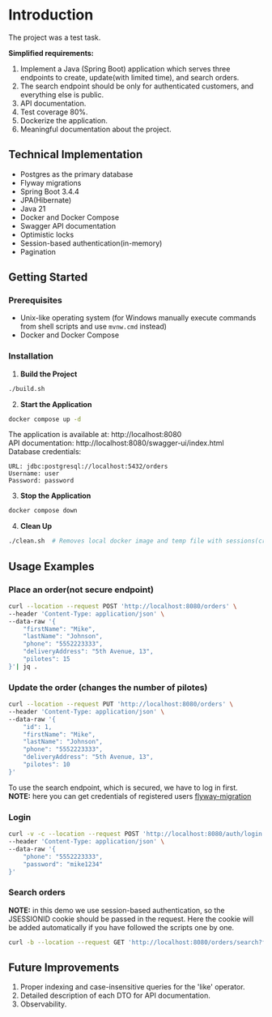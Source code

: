 # Introduction
The project was a test task.

**Simplified requirements:**
1. Implement a Java (Spring Boot) application which serves three endpoints to create, update(with limited time), and search orders.
2. The search endpoint should be only for authenticated customers, and everything else is public.
3. API documentation.
4. Test coverage 80%.
5. Dockerize the application.
6. Meaningful documentation about the project.

## Technical Implementation
- Postgres as the primary database
- Flyway migrations
- Spring Boot 3.4.4
- JPA(Hibernate)
- Java 21
- Docker and Docker Compose
- Swagger API documentation
- Optimistic locks
- Session-based authentication(in-memory)
- Pagination

## Getting Started

### Prerequisites
- Unix-like operating system (for Windows manually execute commands from shell scripts and use `mvnw.cmd` instead)
- Docker and Docker Compose

### Installation

1. **Build the Project**
```bash
./build.sh
```

2. **Start the Application**
```bash
docker compose up -d
```

The application is available at: http://localhost:8080  
API documentation: http://localhost:8080/swagger-ui/index.html  
Database credentials:
```
URL: jdbc:postgresql://localhost:5432/orders
Username: user
Password: password
```

3. **Stop the Application**
```bash
docker compose down
```

4. **Clean Up**
```bash
./clean.sh  # Removes local docker image and temp file with sessions(created by curl)
```

## Usage Examples

### Place an order(not secure endpoint)
```bash
curl --location --request POST 'http://localhost:8080/orders' \
--header 'Content-Type: application/json' \
--data-raw '{
    "firstName": "Mike",
    "lastName": "Johnson",
    "phone": "5552223333",
    "deliveryAddress": "5th Avenue, 13",
    "pilotes": 15
}'| jq .
```

### Update the order (changes the number of pilotes)
```bash
curl --location --request PUT 'http://localhost:8080/orders' \
--header 'Content-Type: application/json' \
--data-raw '{
    "id": 1,
    "firstName": "Mike",
    "lastName": "Johnson",
    "phone": "5552223333",
    "deliveryAddress": "5th Avenue, 13",
    "pilotes": 10
}'
```

To use the search endpoint, which is secured, we have to log in first.  
**NOTE:** here you can get credentials of registered users [flyway-migration](https://github.com/ggruzdov/sqrd-demo/blob/main/sqrddemo/src/main/resources/db/migration/V1.02__add_customers.sql)

### Login
```bash
curl -v -c --location --request POST 'http://localhost:8080/auth/login' \
--header 'Content-Type: application/json' \
--data-raw '{
    "phone": "5552223333",
    "password": "mike1234"
}'
```

### Search orders
**NOTE:** in this demo we use session-based authentication, so the JSESSIONID cookie should be passed in the request. 
Here the cookie will be added automatically if you have followed the scripts one by one.
```bash
curl -b --location --request GET 'http://localhost:8080/orders/search?firstName=ke' | jq .
```

## Future Improvements
1. Proper indexing and case-insensitive queries for the 'like' operator.
2. Detailed description of each DTO for API documentation.
3. Observability.